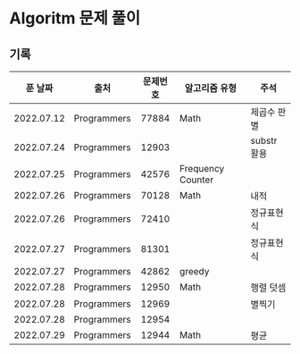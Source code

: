 # Algoritm 문제 풀이

## 기록

|  푼 날짜   |    출처     | 문제번호 | 알고리즘 유형     | 주석        |
| :--------: | :---------: | :------: | ----------------- | ----------- |
| 2022.07.12 | Programmers |  77884   | Math              | 제곱수 판별 |
| 2022.07.24 | Programmers |  12903   |                   | substr 활용 |
| 2022.07.25 | Programmers |  42576   | Frequency Counter |             |
| 2022.07.26 | Programmers |  70128   | Math              | 내적        |
| 2022.07.26 | Programmers |  72410   |                   | 정규표현식  |
| 2022.07.27 | Programmers |  81301   |                   | 정규표현식  |
| 2022.07.27 | Programmers |  42862   | greedy            |             |
| 2022.07.28 | Programmers |  12950   | Math              | 행렬 덧셈   |
| 2022.07.28 | Programmers |  12969   |                   | 별찍기      |
| 2022.07.28 | Programmers |  12954   |                   |             |
| 2022.07.29 | Programmers |  12944   | Math              | 평균        |
